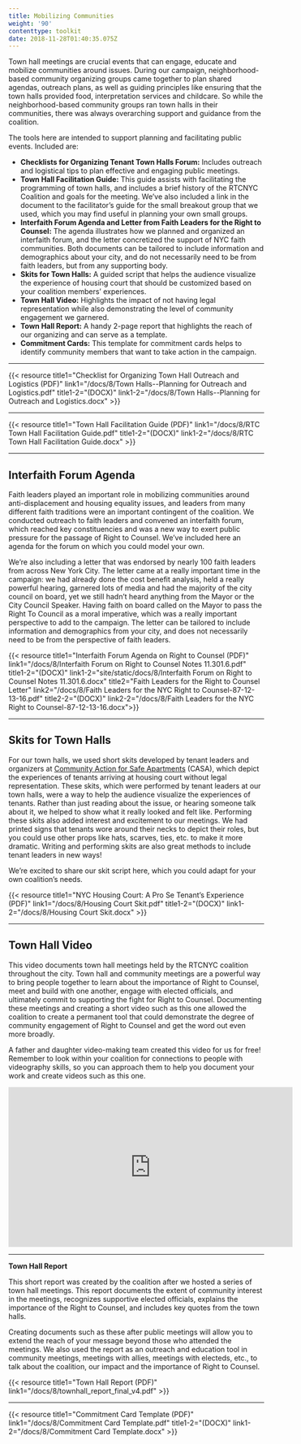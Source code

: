 ```yaml
---
title: Mobilizing Communities
weight: '90'
contenttype: toolkit
date: 2018-11-28T01:40:35.075Z
---
```

Town hall meetings are crucial events that can engage, educate and mobilize communities around issues. During our campaign, neighborhood-based community organizing groups came together to plan shared agendas, outreach plans, as well as guiding principles like ensuring that the town halls provided food, interpretation services and childcare. So while the neighborhood-based community groups ran town halls in their communities, there was always overarching support and guidance from the coalition.  

The tools here are intended to support planning and facilitating public events. Included are: 

* **Checklists for Organizing Tenant Town Halls Forum:** Includes outreach and logistical tips to plan effective and engaging public meetings.
* **Town Hall Facilitation Guide:** This guide assists with facilitating the programming of town halls, and includes a brief history of the RTCNYC Coalition and goals for the meeting. We’ve also included a link in the document to the facilitator’s guide for the small breakout group that we used, which you may find useful in planning your own small groups.
* **Interfaith Forum Agenda and Letter from Faith Leaders for the Right to Counsel:** The agenda illustrates how we planned and organized an interfaith forum, and the letter concretized the support of NYC faith communities. Both documents can be tailored to include information and demographics about your city, and do not necessarily need to be from faith leaders, but from any supporting body. 
* **Skits for Town Halls:** A guided script that helps the audience visualize the experience of housing court that should be customized based on your coalition members’ experiences. 
* **Town Hall Video:** Highlights the impact of not having legal representation while also demonstrating the level of community engagement we garnered.
* **Town Hall Report:** A handy 2-page report that highlights the reach of our organizing and can serve as a template.
* **Commitment Cards:** This template for commitment cards helps to identify community members that want to take action in the campaign.

<hr />

{{< resource title1="Checklist for Organizing Town Hall Outreach and Logistics (PDF)" link1="/docs/8/Town Halls--Planning for Outreach and Logistics.pdf" title1-2="(DOCX)" link1-2="/docs/8/Town Halls--Planning for Outreach and Logistics.docx" >}}

<hr />

{{< resource title1="Town Hall Facilitation Guide (PDF)" link1="/docs/8/RTC Town Hall Facilitation Guide.pdf" title1-2="(DOCX)" link1-2="/docs/8/RTC Town Hall Facilitation Guide.docx" >}}

<hr />

## Interfaith Forum Agenda

Faith leaders played an important role in mobilizing communities around anti-displacement and housing equality issues, and leaders from many different faith traditions were an important contingent of the coalition. We conducted outreach to faith leaders and convened an interfaith forum, which reached key constituencies and was a new way to exert public pressure for the passage of Right to Counsel. We’ve included here an agenda for the forum on which you could model your own. 

We’re also including a letter that was endorsed by nearly 100 faith leaders from across New York City. The letter came at a really important time in the campaign: we had already done the cost benefit analysis, held a really powerful hearing, garnered lots of media and had the majority of the city council on board, yet we still hadn’t heard anything from the Mayor or the City Council Speaker. Having faith on board called on the Mayor to pass the Right To Council as a moral imperative, which was a really important perspective to add to the campaign. The letter can be tailored to include information and demographics from your city, and does not necessarily need to be from the perspective of faith leaders. 

{{< resource title1="Interfaith Forum Agenda on Right to Counsel (PDF)" link1="/docs/8/Interfaith Forum on Right to Counsel Notes 11.301.6.pdf" title1-2="(DOCX)" link1-2="site/static/docs/8/Interfaith Forum on Right to Counsel Notes 11.301.6.docx" title2="Faith Leaders for the Right to Counsel Letter" link2="/docs/8/Faith Leaders for the NYC Right to Counsel-87-12-13-16.pdf" title2-2="(DOCX)" link2-2="/docs/8/Faith Leaders for the NYC Right to Counsel-87-12-13-16.docx">}}

<hr />

## Skits for Town Halls

For our town halls, we used short skits developed by tenant leaders and organizers at <a href="https://nsacasa.wordpress.com/" target="_blank">Community Action for Safe Apartments</a> (CASA), which depict the experiences of tenants arriving at housing court without legal representation. These skits, which were performed by tenant leaders at our town halls, were a way to help the audience visualize the experiences of tenants. Rather than just reading about the issue, or hearing someone talk about it, we helped to show what it really looked and felt like. Performing these skits also added interest and excitement to our meetings. We had printed signs that tenants wore around their necks to depict their roles, but you could use other props like hats, scarves, ties, etc. to make it more dramatic. Writing and performing skits are also great methods to include tenant leaders in new ways!  

We’re excited to share our skit script here, which you could adapt for your own coalition’s needs.

{{< resource title1="NYC Housing Court: A Pro Se Tenant’s Experience (PDF)" link1="/docs/8/Housing Court Skit.pdf" title1-2="(DOCX)" link1-2="/docs/8/Housing Court Skit.docx" >}}

<hr/>

## Town Hall Video

This video documents town hall meetings held by the RTCNYC coalition throughout the city. Town hall and community meetings are a powerful way to bring people together to learn about the importance of Right to Counsel, meet and build with one another, engage with elected officials, and ultimately commit to supporting the fight for Right to Counsel. Documenting these meetings and creating a short video such as this one allowed the coalition to create a permanent tool that could demonstrate the degree of community engagement of Right to Counsel and get the word out even more broadly.

A father and daughter video-making team created this video for us for free! Remember to look within your coalition for connections to people with videography skills, so you can approach them to help you document your work and create videos such as this one.

<div class="ytembed"><iframe width="560" height="315" src="https://www.youtube.com/embed/g7X6CsgL9ug" frameborder="0" allow="accelerometer; autoplay; encrypted-media; gyroscope; picture-in-picture" allowfullscreen></iframe></div>

<hr />

**Town Hall Report**

This short report was created by the coalition after we hosted a series of town hall meetings. This report documents the extent of community interest in the meetings, recognizes supportive elected officials, explains the importance of the Right to Counsel, and includes key quotes from the town halls.

Creating documents such as these after public meetings will allow you to extend the reach of your message beyond those who attended the meetings. We also used the report as an outreach and education tool in community meetings, meetings with allies, meetings with electeds, etc., to talk about the coalition, our impact and the importance of Right to Counsel. 

{{< resource title1="Town Hall Report (PDF)" link1="/docs/8/townhall_report_final_v4.pdf"  >}}

<hr />

{{< resource title1="Commitment Card Template (PDF)" link1="/docs/8/Commitment Card Template.pdf" title1-2="(DOCX)" link1-2="/docs/8/Commitment Card Template.docx" >}}
